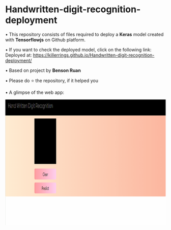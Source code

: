 # Handwritten-digit-recognition-deployment

• This repository consists of files required to deploy a **Keras** model created with **Tensorflowjs** on Github platform.

• If you want to check the deployed model, click on the following link:
Deployed at: https://killerrings.github.io/Handwritten-digit-recognition-deployment/

• Based on project by **Benson Ruan**

• Please do ⭐ the repository, if it helped you

• A glimpse of the web app:

<img src="/demo.gif" width="898" height="394.27"/>

